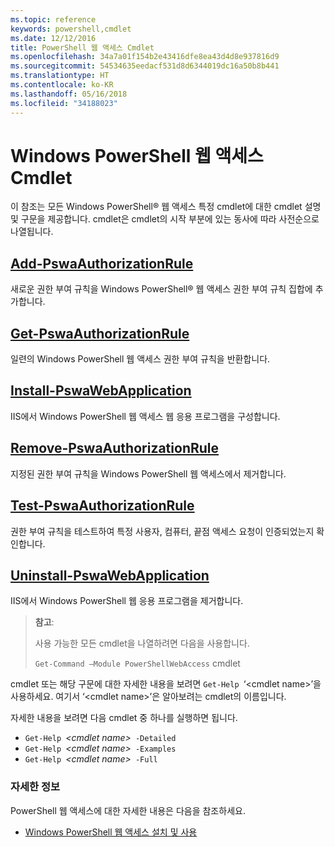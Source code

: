 ```yaml
---
ms.topic: reference
keywords: powershell,cmdlet
ms.date: 12/12/2016
title: PowerShell 웹 액세스 Cmdlet
ms.openlocfilehash: 34a7a01f154b2e43416dfe8ea43d4d8e937816d9
ms.sourcegitcommit: 54534635eedacf531d8d6344019dc16a50b8b441
ms.translationtype: HT
ms.contentlocale: ko-KR
ms.lasthandoff: 05/16/2018
ms.locfileid: "34188023"
---
```

# <a name="windows-powershell-web-access-cmdlets"></a>Windows PowerShell 웹 액세스 Cmdlet

이 참조는 모든 Windows PowerShell® 웹 액세스 특정 cmdlet에 대한 cmdlet 설명 및 구문을 제공합니다. cmdlet은 cmdlet의 시작 부분에 있는 동사에 따라 사전순으로 나열됩니다.

## <a name="add-pswaauthorizationruleadd-pswaauthorizationrulemd"></a>[Add-PswaAuthorizationRule](add-pswaauthorizationrule.md)

새로운 권한 부여 규칙을 Windows PowerShell® 웹 액세스 권한 부여 규칙 집합에 추가합니다.

## <a name="get-pswaauthorizationruleget-pswaauthorizationrulemd"></a>[Get-PswaAuthorizationRule](get-pswaauthorizationrule.md)

일련의 Windows PowerShell 웹 액세스 권한 부여 규칙을 반환합니다.

## <a name="install-pswawebapplicationinstall-pswawebapplicationmd"></a>[Install-PswaWebApplication](install-pswawebapplication.md)

IIS에서 Windows PowerShell 웹 액세스 웹 응용 프로그램을 구성합니다.

## <a name="remove-pswaauthorizationruleremove-pswaauthorizationrulemd"></a>[Remove-PswaAuthorizationRule](remove-pswaauthorizationrule.md)

지정된 권한 부여 규칙을 Windows PowerShell 웹 액세스에서 제거합니다.

## <a name="test-pswaauthorizationruletest-pswaauthorizationrulemd"></a>[Test-PswaAuthorizationRule](test-pswaauthorizationrule.md)

권한 부여 규칙을 테스트하여 특정 사용자, 컴퓨터, 끝점 액세스 요청이 인증되었는지 확인합니다.

## <a name="uninstall-pswawebapplicationuninstall-pswawebapplicationmd"></a>[Uninstall-PswaWebApplication](uninstall-pswawebapplication.md)

IIS에서 Windows PowerShell 웹 응용 프로그램을 제거합니다.

>**참고**:
>
>사용 가능한 모든 cmdlet을 나열하려면 다음을 사용합니다.
>
> `Get-Command –Module PowerShellWebAccess` cmdlet

cmdlet 또는 해당 구문에 대한 자세한 내용을 보려면 `Get-Help `‘&lt;cmdlet name&gt;’을 사용하세요. 여기서 ‘&lt;cmdlet name&gt;’은 알아보려는 cmdlet의 이름입니다.

자세한 내용을 보려면 다음 cmdlet 중 하나를 실행하면 됩니다.

- `Get-Help `*&lt;cmdlet name&gt;*` -Detailed`
- `Get-Help `*&lt;cmdlet name&gt;*` -Examples`
- `Get-Help `*&lt;cmdlet name&gt;*` -Full`

### <a name="more-information"></a>자세한 정보

PowerShell 웹 액세스에 대한 자세한 내용은 다음을 참조하세요.

- [Windows PowerShell 웹 액세스 설치 및 사용](../install-and-use-windows-powershell-web-access.md)